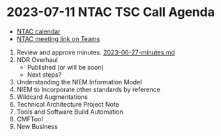 # 2023-07-11 NTAC TSC Call Agenda

- [NTAC calendar](https://lists.oasis-open-projects.org/g/niemopen-ntactsc/calendar)
- [NTAC meeting link on Teams](https://dod.teams.microsoft.us/l/meetup-join/19%3adod%3ameeting_027b8f8cd305438fbb0a76a1e7896d97%40thread.v2/0?context=%7b%22Tid%22%3a%22102d0191-eeae-4761-b1cb-1a83e86ef445%22%2c%22Oid%22%3a%2270ae69c4-ba53-4071-b60d-68a8b321854e%22%7d)

1. Review and approve minutes: [2023-06-27-minutes.md](2023-06-27-minutes.md)
2. NDR Overhaul
	- Published (or will be soon)
	- Next steps?
3. Understanding the NIEM Information Model
4. NIEM to Incorporate other standards by reference
5. Wildcard Augmentations
6. Technical Architecture Project Note
7. Tools and Software Build Automation
8. CMFTool
9. New Business
